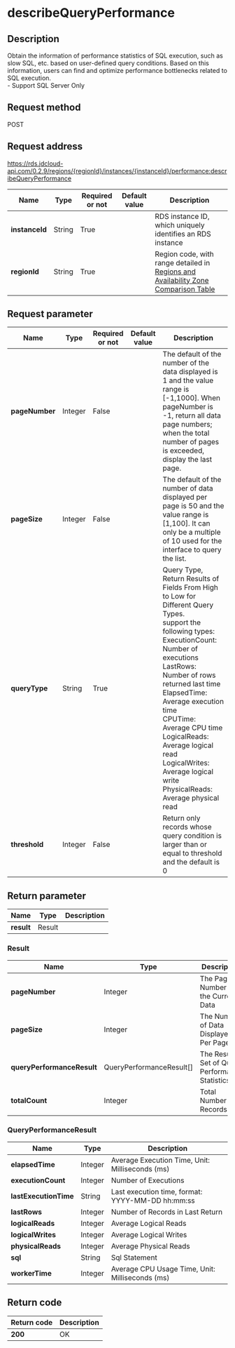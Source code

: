 # describeQueryPerformance


## Description
Obtain the information of performance statistics of SQL execution, such as slow SQL, etc. based on user-defined query conditions. Based on this information, users can find and optimize performance bottlenecks related to SQL execution. <br>- Support SQL Server Only

## Request method
POST

## Request address
https://rds.jdcloud-api.com/0.2.9/regions/{regionId}/instances/{instanceId}/performance:describeQueryPerformance

|Name|Type|Required or not|Default value|Description|
|---|---|---|---|---|
|**instanceId**|String|True||RDS instance ID, which uniquely identifies an RDS instance|
|**regionId**|String|True||Region code, with range detailed in [Regions and Availability Zone Comparison Table](../Enum-Definitions/Regions-AZ.md)|

## Request parameter
|Name|Type|Required or not|Default value|Description|
|---|---|---|---|---|
|**pageNumber**|Integer|False||The default of the number of the data displayed is 1 and the value range is [-1,1000]. When pageNumber is -1, return all data page numbers; when the total number of pages is exceeded, display the last page.|
|**pageSize**|Integer|False||The default of the number of data displayed per page is 50 and the value range is [1,100]. It can only be a multiple of 10 used for the interface to query the list.|
|**queryType**|String|True||Query Type, Return Results of Fields From High to Low for Different Query Types. <br>support the following types: <br>ExecutionCount: Number of executions<br>LastRows: Number of rows returned last time<br>ElapsedTime: Average execution time<br>CPUTime: Average CPU time<br>LogicalReads: Average logical read<br>LogicalWrites: Average logical write<br>PhysicalReads: Average physical read<br>|
|**threshold**|Integer|False||Return only records whose query condition is larger than or equal to threshold and the default is 0|


## Return parameter
|Name|Type|Description|
|---|---|---|
|**result**|Result||


### Result
|Name|Type|Description|
|---|---|---|
|**pageNumber**|Integer|The Page Number of the Current Data|
|**pageSize**|Integer|The Number of Data Displayed Per Page|
|**queryPerformanceResult**|QueryPerformanceResult[]|The Result Set of Query Performance Statistics|
|**totalCount**|Integer|Total Number of Records|
### QueryPerformanceResult
|Name|Type|Description|
|---|---|---|
|**elapsedTime**|Integer|Average Execution Time, Unit: Milliseconds (ms)|
|**executionCount**|Integer|Number of Executions|
|**lastExecutionTime**|String|Last execution time, format: YYYY-MM-DD hh:mm:ss|
|**lastRows**|Integer|Number of Records in Last Return|
|**logicalReads**|Integer|Average Logical Reads|
|**logicalWrites**|Integer|Average Logical Writes|
|**physicalReads**|Integer|Average Physical Reads|
|**sql**|String|Sql Statement|
|**workerTime**|Integer|Average CPU Usage Time, Unit: Milliseconds (ms)|

## Return code
|Return code|Description|
|---|---|
|**200**|OK|

